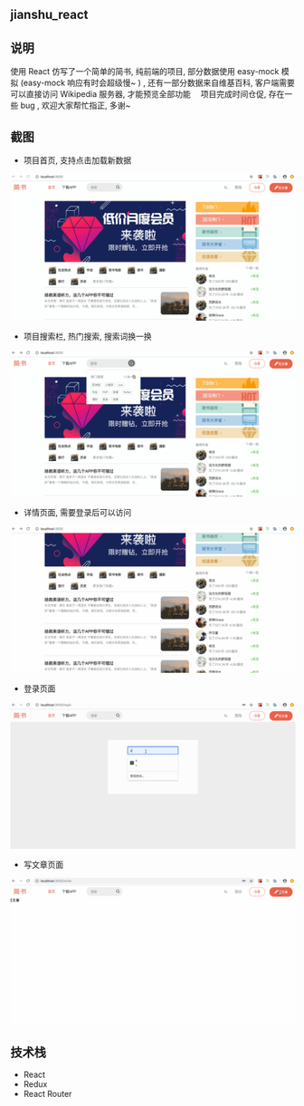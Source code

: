 ## jianshu_react

## 说明
使用 React 仿写了一个简单的简书, 纯前端的项目, 部分数据使用 easy-mock 模拟 (easy-mock 响应有时会超级慢~ ) , 还有一部分数据来自维基百科, 客户端需要可以直接访问 Wikipedia 服务器, 才能预览全部功能　
项目完成时间仓促, 存在一些 bug , 欢迎大家帮忙指正, 多谢~

## 截图
* 项目首页, 支持点击加载新数据

![Alt text](https://github.com/cliYao/cliYao_jianshu_react/raw/master/ScreenShots/1.gif)

* 项目搜索栏,  热门搜索, 搜索词换一换

![Alt text](https://github.com/cliYao/cliYao_jianshu_react/raw/master/ScreenShots/2.gif)

* 详情页面, 需要登录后可以访问

![Alt text](https://github.com/cliYao/cliYao_jianshu_react/raw/master/ScreenShots/3.gif)

* 登录页面

![Alt text](https://github.com/cliYao/cliYao_jianshu_react/raw/master/ScreenShots/4.gif)

* 写文章页面

![Alt text](https://github.com/cliYao/cliYao_jianshu_react/raw/master/ScreenShots/5.gif)


## 技术栈
* React
* Redux
* React Router